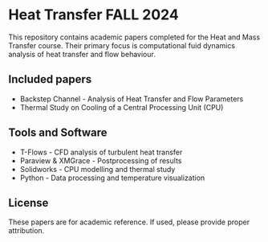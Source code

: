 # Heat Transfer FALL 2024
This repository contains academic papers completed for the Heat and Mass Transfer course. Their primary focus is computational fuid dynamics analysis of heat transfer and flow behaviour.

## Included papers
- Backstep Channel - Analysis of Heat Transfer and Flow Parameters
- Thermal Study on Cooling of a Central Processing Unit (CPU)

## Tools and Software 
- T-Flows - CFD analysis of turbulent heat transfer
- Paraview & XMGrace - Postprocessing of results
- Solidworks - CPU modelling and thermal study
- Python - Data processing and temperature visualization

## License 
These papers are for academic reference. If used, please provide proper attribution.

